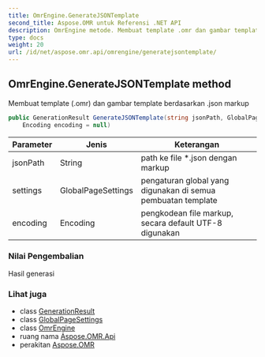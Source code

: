 ```yaml
---
title: OmrEngine.GenerateJSONTemplate
second_title: Aspose.OMR untuk Referensi .NET API
description: OmrEngine metode. Membuat template .omr dan gambar template berdasarkan .json markup
type: docs
weight: 20
url: /id/net/aspose.omr.api/omrengine/generatejsontemplate/
---
```

## OmrEngine.GenerateJSONTemplate method

Membuat template (.omr) dan gambar template berdasarkan .json markup

```csharp
public GenerationResult GenerateJSONTemplate(string jsonPath, GlobalPageSettings settings = null, 
    Encoding encoding = null)
```

| Parameter | Jenis | Keterangan |
| --- | --- | --- |
| jsonPath | String | path ke file *.json dengan markup |
| settings | GlobalPageSettings | pengaturan global yang digunakan di semua pembuatan template |
| encoding | Encoding | pengkodean file markup, secara default UTF-8 digunakan |

### Nilai Pengembalian

Hasil generasi

### Lihat juga

* class [GenerationResult](../../../aspose.omr.generation/generationresult/)
* class [GlobalPageSettings](../../../aspose.omr.generation/globalpagesettings/)
* class [OmrEngine](../)
* ruang nama [Aspose.OMR.Api](../../omrengine/)
* perakitan [Aspose.OMR](../../../)


